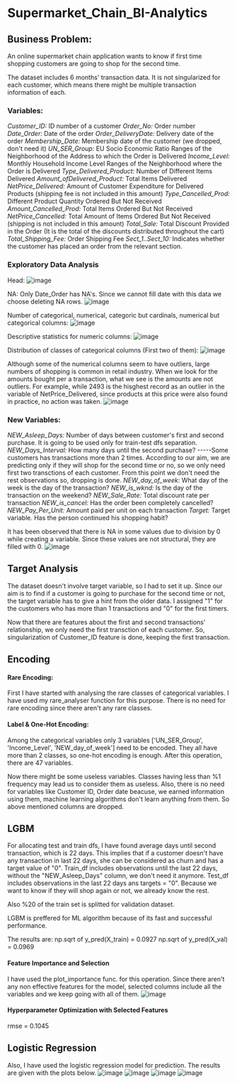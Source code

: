 # Supermarket_Chain_BI-Analytics
 
## Business Problem:

An online supermarket chain application wants to know if first time shopping customers are going to shop for the second time. 

The dataset includes 6 months' transaction data. It is not singularized for each customer, which means there might be multiple transaction information of each.

### Variables:
*Customer_ID:* ID number of a customer
*Order_No:* Order number
*Date_Order:* Date of the order
*Order_DeliveryDate:* Delivery date of the order
*Membership_Date:* Membership date of the customer (we dropped, don't need it)
*UN_SER_Group:* EU Socio Economic Ratio Ranges of the Neighborhood of the Address to which the Order is Delivered
*Income_Level:* Monthly Household Income Level Ranges of the Neighborhood where the Order is Delivered
*Type_Delivered_Product:* Number of Different Items Delivered
*Amount_ofDelivered_Product:* Total Items Delivered
*NetPrice_Delivered:* Amount of Customer Expenditure for Delivered Products (shipping fee is not included in this amount)
*Type_Cancelled_Prod:* Different Product Quantity Ordered But Not Received
*Amount_Cancelled_Prod:* Total Items Ordered But Not Received
*NetPrice_Cancelled:* Total Amount of Items Ordered But Not Received (shipping is not included in this amount)
*Total_Sale:* Total Discount Provided in the Order (It is the total of the discounts distributed throughout the cart)
*Total_Shipping_Fee:* Order Shipping Fee
*Sect_1..Sect_10:* Indicates whether the customer has placed an order from the relevant section.

### Exploratory Data Analysis
Head:
![image](https://user-images.githubusercontent.com/83431435/135758680-5e6edad4-6ce0-43a9-bff7-ff4503559791.png)

NA: Only Date_Order has NA's. Since we cannot fill date with this data we choose deleting NA rows.
![image](https://user-images.githubusercontent.com/83431435/135758693-956b6614-57df-4ce7-8970-70af895e5a1e.png)

Number of categorical, numerical, categoric but cardinals, numerical but categorical columns:
![image](https://user-images.githubusercontent.com/83431435/135758713-fe71be3b-8453-4286-934e-16938b2164ef.png)

Descriptive statistics for numeric columns:
![image](https://user-images.githubusercontent.com/83431435/135758732-5f02cc3a-0afd-4065-87dc-47672c5dec25.png)

Distribution of classes of categorical columns (First two of them):
![image](https://user-images.githubusercontent.com/83431435/135758747-3a26009a-78ea-4d2f-9bb4-f0329ca81f10.png)

Although some of the numerical columns seem to have outliers, large numbers of shopping is common in retail industry. When we look for the amounts bought per a transaction, what we see is the amounts are not outliers. For example, while 2493 is the hisghest record as an outlier in the variable of NetPrice_Delivered, since products at this price were also found in practice, no action was taken.
![image](https://user-images.githubusercontent.com/83431435/135758764-90bdbdff-9216-46be-8cad-0751a936640a.png)

### New Variables:

*NEW_Asleep_Days:* Number of days between customer's first and second purchase. It is going to be used only for train-test dfs separation.
*NEW_Days_Interval:* How many days until the second purchase? 
-----Some customers has transactions more than 2 times. According to our aim, we are predicting only if they will shop for the second time or no, so we only need first two transctions of each customer. From this point we don't need the rest observations so, dropping is done.
*NEW_day_of_week:* What day of the week is the day of the transaction?
*NEW_is_wknd:* Is the day of the transaction on the weekend?
*NEW_Sale_Rate:* Total discount rate per transaction
*NEW_is_cancel:* Has the order been completely cancelled?
*NEW_Pay_Per_Unit:* Amount paid per unit on each transaction
*Target:* Target variable. Has the person continued his shopping habit?

It has been observed that there is NA in some values due to division by 0 while creating a variable. Since these values are not structural, they are filled with 0.
![image](https://user-images.githubusercontent.com/83431435/135758800-9898a06d-fa56-434e-9d37-d2143a59b9a2.png)

## Target Analysis

The dataset doesn't involve target variable, so I had to set it up. Since our aim is to find if a customer is going to purchase for the second time or not,  the target variable has to give a hint from the older data. I assigned "1" for the customers who has more than 1 transactions and "0" for the first timers. 

Now that there are features about the first and second transactions' relationship, we only need the first transction of each customer. So, singularization of Customer_ID feature is done, keeping the first transaction.

## Encoding

#### Rare Encoding:
First I have started with analysing the rare classes of categorical variables. I have used my rare_analyser function for this purpose. There is no need for rare encoding since there aren't any rare classes. 

#### Label & One-Hot Encoding:
Among the categorical variables only 3 variables ['UN_SER_Group', 'Income_Level', 'NEW_day_of_week'] need to be encoded. They all have more than 2 classes, so one-hot encoding is enough. After this operation, there are 47 variables. 

Now there might be some useless variables. Classes having less than %1 frequency may lead us to consider them as useless. Also, there is no need for variables like Customer ID, Order date beacuse, we earned information using them, machine learning algorithms don't learn anything from them. So above mentioned columns are dropped.

## LGBM

For allocating test and train dfs, I have found average days until second transaction, which is 22 days. This implies that if a customer doesn't have any transaction in last 22 days, she can be considered as churn and has a target value of "0".  Train_df includes observations until the last 22 days, without the "NEW_Asleep_Days" column, we don't need it anymore. Test_df includes observations in the last 22 days ans targets = "0". Because we want to know if they will shop again or not, we already know the rest. 

Also %20 of the train set is splitted for validation dataset. 

LGBM is preffered for ML algorithm because of its fast and successful performance. 

The results are: np.sqrt of  y_pred(X_train) = 0.0927
                         np.sqrt of  y_pred(X_val) = 0.0969

####  Feature Importance and Selection

I have used the plot_importance func. for this operation. Since there aren't any non effective features for the model, selected columns include all the variables and we keep going with all of them.
![image](https://user-images.githubusercontent.com/83431435/135758865-7e90e0cd-d3db-426a-8063-8ae8a154cbba.png)

#### Hyperparameter Optimization with Selected Features

rmse = 0.1045

## Logistic Regression

Also, I have used the logistic regression model for prediction. The results are given with the plots below.
![image](https://user-images.githubusercontent.com/83431435/135758881-1f0be2ee-7df0-4d05-8ce9-60bc7b85e0a2.png)
![image](https://user-images.githubusercontent.com/83431435/135758888-8b5b6e93-eddf-4097-a0f0-56975518a0ef.png)
![image](https://user-images.githubusercontent.com/83431435/135758896-bf1b1ff5-9829-408c-b86c-d34622039ba9.png)
![image](https://user-images.githubusercontent.com/83431435/135758900-31c70c13-178f-4aad-aad5-73caf63c038f.png)







